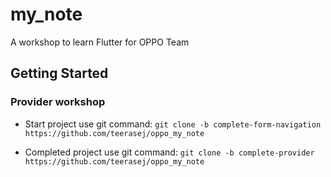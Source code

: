 # my_note

A workshop to learn Flutter for OPPO Team

## Getting Started

### Provider workshop 

- Start project use git command: `git clone -b complete-form-navigation https://github.com/teerasej/oppo_my_note`

- Completed project use git command: `git clone -b complete-provider https://github.com/teerasej/oppo_my_note`